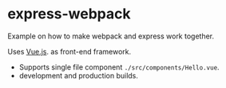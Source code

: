 # express-webpack

Example on how to make webpack and express work together.

Uses [Vue.js](https://vuejs.org/). as front-end framework.

- Supports single file component `./src/components/Hello.vue`.
- development and production builds.


